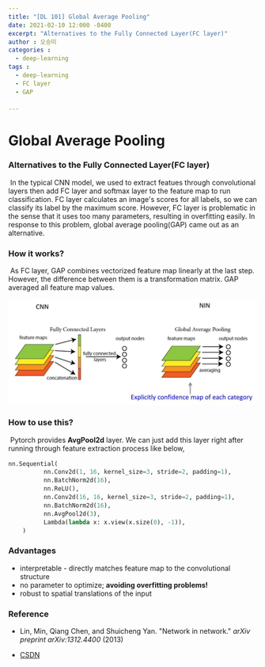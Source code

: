 ```yaml
---
title: "[DL 101] Global Average Pooling"
date: 2021-02-10 12:000 -0400
excerpt: "Alternatives to the Fully Connected Layer(FC layer)"
author : 오승미
categories :
  - deep-learning
tags :
  - deep-learning
  - FC layer
  - GAP

---
```


# Global Average Pooling

### Alternatives to the Fully Connected Layer(FC layer)

​	In the typical CNN model, we used to extract featues through convolutional layers then add FC layer and softmax layer to the feature map to run classification. FC layer calculates an image's scores for all labels, so we can classify its label by the maximum score. However, FC layer is problematic in the sense that it uses too many parameters, resulting in overfitting easily. In response to this problem, global average pooling(GAP) came out as an alternative.

### How it works?

​	As FC layer, GAP combines vectorized feature map linearly at the last step. However, the difference between them is a transformation matrix. GAP averaged all feature map values.	 

![gap_img](/assets/210212_gap.jpeg)



### How to use this?

​	Pytorch provides **AvgPool2d** layer. We can just add this layer right after running through feature extraction process like below,

```python
nn.Sequential(
          nn.Conv2d(1, 16, kernel_size=3, stride=2, padding=1),
          nn.BatchNorm2d(16),
          nn.ReLU(),
          nn.Conv2d(16, 16, kernel_size=3, stride=2, padding=1),
          nn.BatchNorm2d(16),
          nn.AvgPool2d(3),
          Lambda(lambda x: x.view(x.size(0), -1)),
    )
```



### Advantages

- interpretable - directly matches feature map to the convolutional structure
- no parameter to optimize; **avoiding overfitting problems!**
- robust to spatial translations of the input



### Reference

- Lin, Min, Qiang Chen, and Shuicheng Yan. "Network in network." *arXiv preprint arXiv:1312.4400* (2013)

- [CSDN](https://blog.csdn.net/yimingsilence/article/details/79227668)
